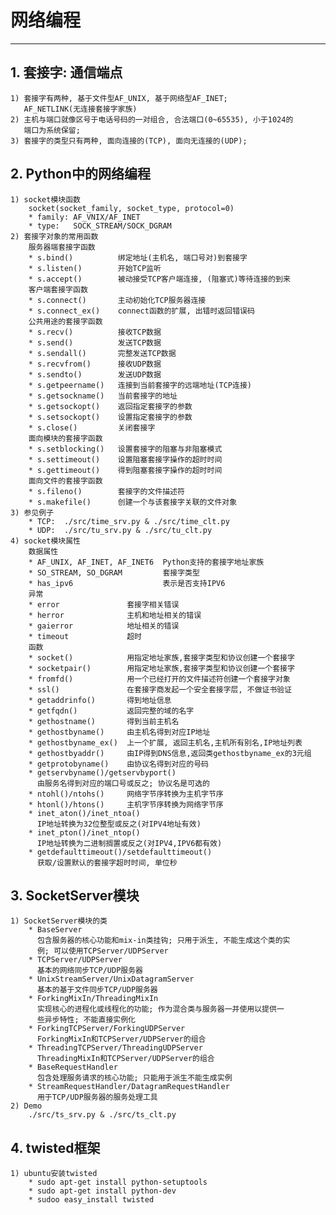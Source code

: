 # **网络编程**
***



## **1. 套接字: 通信端点**
    1) 套接字有两种, 基于文件型AF_UNIX, 基于网络型AF_INET;
       AF_NETLINK(无连接套接字家族)
    2) 主机与端口就像区号于电话号码的一对组合, 合法端口(0~65535), 小于1024的
       端口为系统保留;
    3) 套接字的类型只有两种, 面向连接的(TCP), 面向无连接的(UDP);



## **2. Python中的网络编程**
    1) socket模块函数
        socket(socket_family, socket_type, protocol=0)
        * family: AF_VNIX/AF_INET
        * type:   SOCK_STREAM/SOCK_DGRAM
    2) 套接字对象的常用函数
        服务器端套接字函数
        * s.bind()          绑定地址(主机名, 端口号对)到套接字
        * s.listen()        开始TCP监听
        * s.accept()        被动接受TCP客户端连接, (阻塞式)等待连接的到来
        客户端套接字函数
        * s.connect()       主动初始化TCP服务器连接
        * s.connect_ex()    connect函数的扩展, 出错时返回错误码
        公共用途的套接字函数
        * s.recv()          接收TCP数据
        * s.send()          发送TCP数据
        * s.sendall()       完整发送TCP数据
        * s.recvfrom()      接收UDP数据
        * s.sendto()        发送UDP数据
        * s.getpeername()   连接到当前套接字的远端地址(TCP连接)
        * s.getsockname()   当前套接字的地址
        * s.getsockopt()    返回指定套接字的参数
        * s.setsockopt()    设置指定套接字的参数
        * s.close()         关闭套接字
        面向模块的套接字函数
        * s.setblocking()   设置套接字的阻塞与非阻塞模式
        * s.settimeout()    设置阻塞套接字操作的超时时间
        * s.gettimeout()    得到阻塞套接字操作的超时时间
        面向文件的套接字函数
        * s.fileno()        套接字的文件描述符
        * s.makefile()      创建一个与该套接字关联的文件对象
    3) 参见例子 
        * TCP:  ./src/time_srv.py & ./src/time_clt.py 
        * UDP:  ./src/tu_srv.py & ./src/tu_clt.py 
    4) socket模块属性
        数据属性
        * AF_UNIX, AF_INET, AF_INET6  Python支持的套接字地址家族
        * SO_STREAM, SO_DGRAM         套接字类型
        * has_ipv6                    表示是否支持IPV6
        异常
        * error               套接字相关错误
        * herror              主机和地址相关的错误
        * gaierror            地址相关的错误
        * timeout             超时
        函数　
        * socket()            用指定地址家族,套接字类型和协议创建一个套接字
        * socketpair()        用指定地址家族,套接字类型和协议创建一个套接字
        * fromfd()            用一个已经打开的文件描述符创建一个套接字对象
        * ssl()               在套接字商发起一个安全套接字层, 不做证书验证
        * getaddrinfo()       得到地址信息　
        * getfqdn()           返回完整的域的名字
        * gethostname()       得到当前主机名
        * gethostbyname()     由主机名得到对应IP地址
        * gethostbyname_ex()  上一个扩展, 返回主机名,主机所有别名,IP地址列表
        * gethostbyaddr()     由IP得到DNS信息,返回类gethostbyname_ex的3元组
        * getprotobyname()    由协议名得到对应的号码
        * getservbyname()/getservbyport()
          由服务名得到对应的端口号或反之; 协议名是可选的
        * ntohl()/ntohs()     网络字节序转换为主机字节序
        * htonl()/htons()     主机字节序转换为网络字节序
        * inet_aton()/inet_ntoa()
          IP地址转换为32位整型或反之(对IPV4地址有效)
        * inet_pton()/inet_ntop()
          IP地址转换为二进制搁置或反之(对IPV4,IPV6都有效)
        * getdefaulttimeout()/setdefaulttimeout()
          获取/设置默认的套接字超时时间, 单位秒



## **3. SocketServer模块**
    1) SocketServer模块的类
        * BaseServer
          包含服务器的核心功能和mix-in类挂钩; 只用于派生, 不能生成这个类的实
          例; 可以使用TCPServer/UDPServer
        * TCPServer/UDPServer
          基本的网络同步TCP/UDP服务器
        * UnixStreamServer/UnixDatagramServer
          基本的基于文件同步TCP/UDP服务器
        * ForkingMixIn/ThreadingMixIn
          实现核心的进程化或线程化的功能; 作为混合类与服务器一并使用以提供一
          些异步特性; 不能直接实例化
        * ForkingTCPServer/ForkingUDPServer
          ForkingMixIn和TCPServer/UDPServer的组合
        * ThreadingTCPServer/ThreadingUDPServer
          ThreadingMixIn和TCPServer/UDPServer的组合　
        * BaseRequestHandler
          包含处理服务请求的核心功能; 只能用于派生不能生成实例
        * StreamRequestHandler/DatagramRequestHandler
          用于TCP/UDP服务器的服务处理工具
    2) Demo
        ./src/ts_srv.py & ./src/ts_clt.py 



## **4. twisted框架**
    1) ubuntu安装twisted 
        * sudo apt-get install python-setuptools
        * sudo apt-get install python-dev
        * sudoo easy_install twisted
